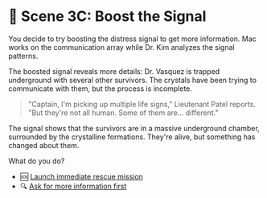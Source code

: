 # 📡 Scene 3C: Boost the Signal

You decide to try boosting the distress signal to get more information. Mac works on the communication array while Dr. Kim analyzes the signal patterns.

The boosted signal reveals more details: Dr. Vasquez is trapped underground with several other survivors. The crystals have been trying to communicate with them, but the process is incomplete.

> "Captain, I'm picking up multiple life signs," Lieutenant Patel reports. "But they're not all human. Some of them are... different."

The signal shows that the survivors are in a massive underground chamber, surrounded by the crystalline formations. They're alive, but something has changed about them.

What do you do?

- 🆘 [Launch immediate rescue mission](./scene3G.md)
- 🔍 [Ask for more information first](./scene3H.md)
